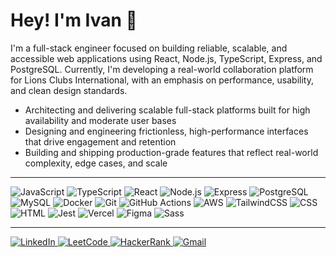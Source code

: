 # Hey! I'm Ivan 👋

I'm a full-stack engineer focused on building reliable, scalable, and accessible web applications using React, Node.js, TypeScript, Express, and PostgreSQL. Currently, I'm developing a real-world collaboration platform for Lions Clubs International, with an emphasis on performance, usability, and clean design standards.

- Architecting and delivering scalable full-stack platforms built for high availability and moderate user bases
- Designing and engineering frictionless, high-performance interfaces that drive engagement and retention
- Building and shipping production-grade features that reflect real-world complexity, edge cases, and scale

---

<p align="left">
  <img src="https://img.shields.io/badge/JavaScript-efd81d?style=for-the-badge&logo=JavaScript&logoColor=white" alt="JavaScript" />
  <img src="https://img.shields.io/badge/TypeScript-007ACC?style=for-the-badge&logo=typescript&logoColor=white" alt="TypeScript" />
  <img src="https://img.shields.io/badge/React-20232A?style=for-the-badge&logo=react&logoColor=61DAFB" alt="React" />
  <img src="https://img.shields.io/badge/Node.js-339933?style=for-the-badge&logo=nodedotjs&logoColor=white" alt="Node.js" />
  <img src="https://img.shields.io/badge/Express-000000?style=for-the-badge&logo=express&logoColor=white" alt="Express" />
  <img src="https://img.shields.io/badge/PostgreSQL-4169E1?style=for-the-badge&logo=postgresql&logoColor=white" alt="PostgreSQL" />
  <img src="https://img.shields.io/badge/MySQL-1a6997?style=for-the-badge&logo=mysql&logoColor=white" alt="MySQL" />
  <img src="https://img.shields.io/badge/Docker-2496ED?style=for-the-badge&logo=docker&logoColor=white" alt="Docker" />
  <img src="https://img.shields.io/badge/Git-f05539?style=for-the-badge&logo=git&logoColor=white" alt="Git" />
  <img src="https://img.shields.io/badge/GitHub Actions-2088FF?style=for-the-badge&logo=github-actions&logoColor=white" alt="GitHub Actions" />
  <img src="https://img.shields.io/badge/AWS-1d242e?style=for-the-badge&logo=amazonaws&logoColor=white" alt="AWS" />
  <img src="https://img.shields.io/badge/TailwindCSS-06B6D4?style=for-the-badge&logo=tailwindcss&logoColor=white" alt="TailwindCSS" />
  <img src="https://img.shields.io/badge/CSS-39acdd?style=for-the-badge&logo=css3&logoColor=white" alt="CSS" />
  <img src="https://img.shields.io/badge/HTML-f0672a?style=for-the-badge&logo=html5&logoColor=white" alt="HTML" />
  <img src="https://img.shields.io/badge/Jest-C21325?style=for-the-badge&logo=jest&logoColor=white" alt="Jest" />
  <img src="https://img.shields.io/badge/Vercel-000000?style=for-the-badge&logo=vercel&logoColor=white" alt="Vercel" />
  <img src="https://img.shields.io/badge/Figma-ff082d?style=for-the-badge&logo=figma&logoColor=white" alt="Figma" />
  <img src="https://img.shields.io/badge/Sass-c76897?style=for-the-badge&logo=sass&logoColor=white" alt="Sass" />
</p>

---

<p align="left">
  <a href="https://www.linkedin.com/in/ivanbravodev/">
    <img src="https://img.shields.io/badge/LinkedIn-0a66c2?style=for-the-badge&logo=readme&logoColor=white" alt="LinkedIn" />
  </a>
  <a href="https://leetcode.com/u/ivanbravodev/">
    <img src="https://img.shields.io/badge/LeetCode-db8a12?style=for-the-badge&logo=leetcode&logoColor=white" alt="LeetCode" />
  </a>
  <a href="https://www.hackerrank.com/ivanbravodev">
    <img src="https://img.shields.io/badge/HackerRank-009e44?style=for-the-badge&logo=hackerrank&logoColor=white" alt="HackerRank" />
  </a>
  <a href="mailto:ivanbravoprofessional@gmail.com">
    <img src="https://img.shields.io/badge/Gmail-EA4335?style=for-the-badge&logo=gmail&logoColor=white" alt="Gmail" />
  </a>
</p>

